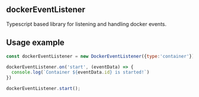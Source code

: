 ## dockerEventListener


Typescript based library for listening and handling docker events.

## Usage example
```javascript
const dockerEventListener = new DockerEventListener({type:'container'});

dockerEventListener.on('start', (eventData) => {
  console.log(`Container ${eventData.id} is started!`)
})

dockerEventListener.start();
```